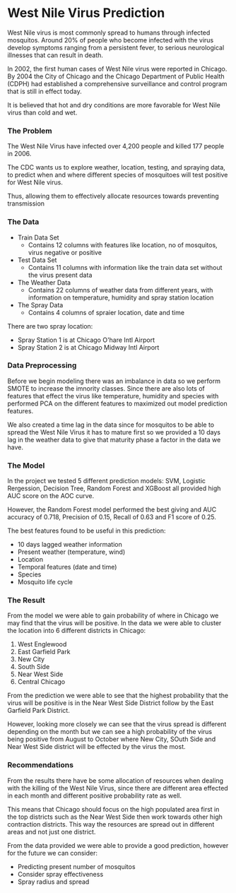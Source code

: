 # West Nile Virus Prediction

West Nile virus is most commonly spread to humans through infected mosquitos. Around 20% of people who become infected with the virus develop symptoms ranging from a persistent fever, to serious neurological illnesses that can result in death.

In 2002, the first human cases of West Nile virus were reported in Chicago. By 2004 the City of Chicago and the Chicago Department of Public Health (CDPH) had established a comprehensive surveillance and control program that is still in effect today.

It is believed that hot and dry conditions are more favorable for West Nile virus than cold and wet. 

### The Problem
The West Nile Virus have infected over 4,200 people and killed 177 people in 2006.

The CDC wants us to explore weather, location, testing, and spraying data, to predict when and where different species of mosquitoes will test positive for West Nile virus.

Thus, allowing them to effectively allocate resources towards preventing transmission

### The Data
- Train Data Set
  - Contains 12 columns with features like location, no of mosquitos, virus negative or positive
- Test Data Set
  - Contains 11 columns with information like the train data set without the virus present data
- The Weather Data
  - Contains 22 columns of weather data from different years, with information on temperature, humidity and spray station location
- The Spray Data
  - Contains 4 columns of spraier location, date and time 

There are two spray location:
- Spray Station 1 is at Chicago O'hare Intl Airport
- Spray Station 2 is at Chicago Midway Intl Airport

### Data Preprocessing
Before we begin modeling there was an imbalance in data so we perform SMOTE to increase the imnority classes. Since there are also lots of features that effect the virus like temperature, humidity and species with performed PCA on the different features to maximized out model prediction features.

We also created a time lag in the data since for mosquitos to be able to spread the West Nile Virus it has to mature first so we provided a 10 days lag in the weather data to give that maturity phase a factor in the data we have.

### The Model
In the project we tested 5 different prediction models: SVM, Logistic Rergession, Decision Tree, Random Forest and XGBoost all provided high AUC score on the AOC curve.

However, the Random Forest model performed the best giving and AUC accuracy of 0.718, Precision of 0.15, Recall of 0.63 and F1 score of 0.25.

The best features found to be useful in this prediction:
- 10 days lagged weather information
- Present weather (temperature, wind)
- Location
- Temporal features (date and time)
- Species
- Mosquito life cycle

### The Result
From the model we were able to gain probability of where in Chicago we may find that the virus will be positive. In the data we were able to cluster the location into 6 different districts in Chicago:
1. West Englewood 
2. East Garfield Park
3. New City
4. South Side
5. Near West Side
6. Central Chicago

From the prediction we were able to see that the highest probability that the virus will be positive is in the Near West Side District follow by the East Garfield Park District.

However, looking more closely we can see that the virus spread is different depending on the month but we can see a high probability of the virus being positive from August to October where New City, SOuth Side and Near West Side district will be effected by the virus the most.

### Recommendations
From the results there have be some allocation of resources when dealing with the killing of the West Nile Virus, since there are different area effected in each month and different positive probability rate as well.

This means that Chicago should focus on the high populated area first in the top districts such as the Near West Side then work towards other high contraction districts. This way the resources are spread out in different areas and not just one district.

From the data provided we were able to provide a good prediction, however for the future we can consider:
- Predicting present number of mosquitos
- Consider spray effectiveness
- Spray radius and spread
